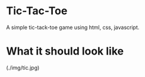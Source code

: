 # Tic-Tac-Toe
A simple tic-tack-toe game using html, css, javascript.
# What it should look like
(./img/tic.jpg)